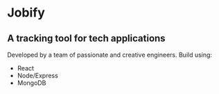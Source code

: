 # Jobify
## A tracking tool for tech applications
Developed by a team of passionate and creative engineers.
Build using:
* React
* Node/Express
* MongoDB
